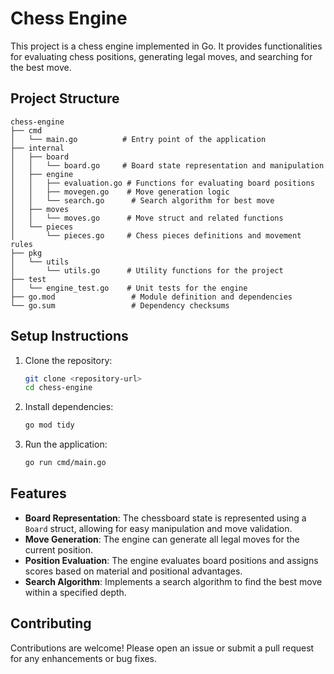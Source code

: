 # Chess Engine

This project is a chess engine implemented in Go. It provides functionalities for evaluating chess positions, generating legal moves, and searching for the best move.

## Project Structure

```
chess-engine
├── cmd
│   └── main.go          # Entry point of the application
├── internal
│   ├── board
│   │   └── board.go     # Board state representation and manipulation
│   ├── engine
│   │   ├── evaluation.go # Functions for evaluating board positions
│   │   ├── movegen.go    # Move generation logic
│   │   └── search.go      # Search algorithm for best move
│   ├── moves
│   │   └── moves.go      # Move struct and related functions
│   └── pieces
│       └── pieces.go     # Chess pieces definitions and movement rules
├── pkg
│   └── utils
│       └── utils.go      # Utility functions for the project
├── test
│   └── engine_test.go    # Unit tests for the engine
├── go.mod                 # Module definition and dependencies
└── go.sum                 # Dependency checksums
```

## Setup Instructions

1. Clone the repository:
   ```bash
   git clone <repository-url>
   cd chess-engine
   ```

2. Install dependencies:
   ```bash
   go mod tidy
   ```

3. Run the application:
   ```bash
   go run cmd/main.go
   ```

## Features

- **Board Representation**: The chessboard state is represented using a `Board` struct, allowing for easy manipulation and move validation.
- **Move Generation**: The engine can generate all legal moves for the current position.
- **Position Evaluation**: The engine evaluates board positions and assigns scores based on material and positional advantages.
- **Search Algorithm**: Implements a search algorithm to find the best move within a specified depth.

## Contributing

Contributions are welcome! Please open an issue or submit a pull request for any enhancements or bug fixes.